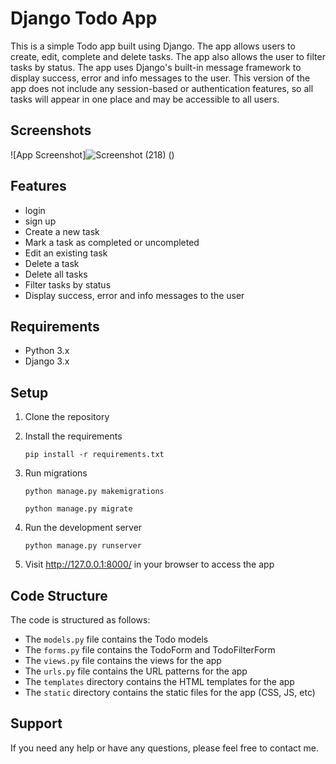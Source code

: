 # Django Todo App

This is a simple Todo app built using Django. The app allows users to create, edit, complete and delete tasks. The app also allows the user to filter tasks by status. The app uses Django's built-in message framework to display success, error and info messages to the user. This version of the app does not include any session-based or authentication features, so all tasks will appear in one place and may be accessible to all users. 



## Screenshots
![App Screenshot]![Screenshot (218)](https://github.com/user-attachments/assets/217738a2-ff1d-46f9-a8e0-878ae467057e)
()


## Features
- login
- sign up
- Create a new task
- Mark a task as completed or uncompleted
- Edit an existing task
- Delete a task
- Delete all tasks
- Filter tasks by status
- Display success, error and info messages to the user

## Requirements
- Python 3.x
- Django 3.x

## Setup
1. Clone the repository



2. Install the requirements

    `pip install -r requirements.txt`

3. Run migrations

    `python manage.py makemigrations`

    `python manage.py migrate`

4. Run the development server

    `python manage.py runserver`
    
5. Visit http://127.0.0.1:8000/ in your browser to access the app

## Code Structure
The code is structured as follows:
- The `models.py` file contains the Todo models
- The `forms.py` file contains the TodoForm and TodoFilterForm
- The `views.py` file contains the views for the app
- The `urls.py` file contains the URL patterns for the app
- The `templates` directory contains the HTML templates for the app
- The `static` directory contains the static files for the app (CSS, JS, etc)


## Support
If you need any help or have any questions, please feel free to contact me.

